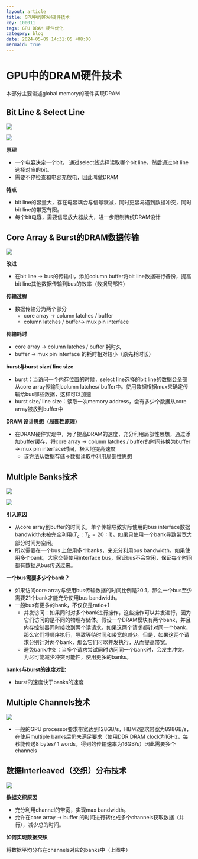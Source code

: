 ```yaml
---
layout: article
title: GPU中的DRAM硬件技术
key: 100011
tags: GPU DRAM 硬件优化
category: blog
date: 2024-05-09 14:31:05 +08:00
mermaid: true
---
```



# GPU中的DRAM硬件技术


 本部分主要讲述global memory的硬件实现DRAM


## Bit Line & Select Line

 ![](https://github.com/amosteernamazz/amosteernamazz.github.io/raw/master/pictures/gpumemory_3.png)

 ![](https://github.com/amosteernamazz/amosteernamazz.github.io/raw/master/pictures/gpumemory_2.png)

  **原理**

   * 一个电容决定一个bit， 通过select线选择读取哪个bit line，然后通过bit line选择对应的bit。
   * 需要不停检查和电容充放电，因此叫做DRAM

  **特点**

  * bit line的容量大，存在电容耦合与信号衰减，同时更容易遇到数据冲突，同时bit line的带宽有限。
  * 每个bit电容，需要信号放大器放大，进一步限制传统DRAM设计

 
## Core Array & Burst的DRAM数据传输

![](https://github.com/amosteernamazz/amosteernamazz.github.io/raw/master/pictures/gpumemory_4.png)

 **改进**

  * 在bit line -> bus的传输中，添加column buffer将bit line数据进行备份，提高bit line其他数据传输到bus的效率（数据局部性）


 **传输过程**

  * 数据传输分为两个部分
    * core array -> column latches / buffer 
    * column latches / buffer-> mux pin interface

 **传输耗时**

  * core array -> column latches / buffer 耗时久
  * buffer -> mux pin interface 的耗时相对较小（原先耗时长）


 **burst与burst size/ line size**

  * burst：当访问一个内存位置的时候，select line选择的bit line的数据会全部从core array传输到column latches/ buffer中。使用数据根据mux来确定传输给bus哪些数据，这样可以加速
  * burst size/ line size：读取一次memory address，会有多少个数据从core array被放到buffer中

  **DRAM 设计思想（局部性原理）**

   * 在DRAM硬件实现中，为了提高DRAM的速度，充分利用局部性思想，通过添加buffer缓存，将core array -> column latches / buffer的时间转换为buffer -> mux pin interface时间，极大地提高速度
     * 该方法从数据存储->数据读取中利用局部性思想


## Multiple Banks技术

![](https://github.com/amosteernamazz/amosteernamazz.github.io/raw/master/pictures/gpumemory_5.png)


![](https://github.com/amosteernamazz/amosteernamazz.github.io/raw/master/pictures/gpumemory_6.png)


  **引入原因**

   * 从core array到buffer的时间长，单个传输导致实际使用的bus interface数据bandwidth未被完全利用($T_c:T_b = 20:1$)。如果只使用一个bank导致带宽大部分时间为空闲。
   * 所以需要在一个bus 上使用多个banks，来充分利用bus bandwidth。如果使用多个bank，大家交替使用interface bus，保证bus不会空闲，保证每个时间都有数据从bus传送过来。


  **一个bus需要多少个bank？**

   * 如果访问core array与使用bus传输数据的时间比例是20:1，那么一个bus至少需要21个bank才能充分使用bus bandwidth。
   * 一般bus有更多的bank，不仅仅是ratio+1
     * 并发访问：如果同时对多个bank进行操作，这些操作可以并发进行，因为它们访问的是不同的物理存储体。假设一个DRAM模块有两个bank，并且内存控制器同时接收到两个读请求。如果这两个请求都针对同一个bank，那么它们将顺序执行，导致等待时间和带宽的减少。但是，如果这两个请求分别针对两个bank，那么它们可以并发执行，从而提高带宽。
     * 避免bank冲突：当多个请求尝试同时访问同一个bank时，会发生冲突。为尽可能减少冲突可能性，使用更多的banks。
  
  **banks与burst的速度对比**

  * burst的速度快于banks的速度

## Multiple Channels技术

![](https://github.com/amosteernamazz/amosteernamazz.github.io/raw/master/pictures/gpumemory_7.png)


  * 一般的GPU processor要求带宽达到128GB/s，HBM2要求带宽为898GB/s，在使用multiple banks后仍未满足要求（使用DDR DRAM clock为1GHz，每秒能传送8 bytes/ 1 words，得到的传输速率为16GB/s）因此需要多个channels


## 数据Interleaved（交织）分布技术

![](https://github.com/amosteernamazz/amosteernamazz.github.io/raw/master/pictures/gpumemory_8.png)


  **数据交织原因**

   * 充分利用channel的带宽，实现max bandwidth。
   * 允许在core array -> buffer 的时间进行转化成多个channels获取数据（并行），减少总的时间。

  **如何实现数据交织**

  将数据平均分布在channels对应的banks中（上图中）

